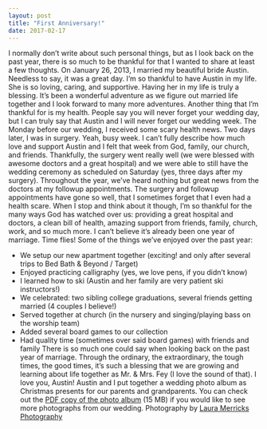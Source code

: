 ```yaml
---
layout: post
title: "First Anniversary!"
date: 2017-02-17
---
```


I normally don’t write about such personal things, but as I look back on the past year, there is so much to be thankful for that I wanted to share at least a few thoughts.
On January 26, 2013, I married my beautiful bride Austin. Needless to say, it was a great day. I’m so thankful to have Austin in my life. She is so loving, caring, and supportive. Having her in my life is truly a blessing. It’s been a wonderful adventure as we figure out married life together and I look forward to many more adventures.
Another thing that I’m thankful for is my health. People say you will never forget your wedding day, but I can truly say that Austin and I will never forget our wedding week. The Monday before our wedding, I received some scary health news. Two days later, I was in surgery. Yeah, busy week. I can’t fully describe how much love and support Austin and I felt that week from God, family, our church, and friends. Thankfully, the surgery went really well (we were blessed with awesome doctors and a great hospital) and we were able to still have the wedding ceremony as scheduled on Saturday (yes, three days after my surgery). Throughout the year, we’ve heard nothing but great news from the doctors at my followup appointments. The surgery and followup appointments have gone so well, that I sometimes forget that I even had a health scare. When I stop and think about it though, I’m so thankful for the many ways God has watched over us: providing a great hospital and doctors, a clean bill of health, amazing support from friends, family, church, work, and so much more.
I can’t believe it’s already been one year of marriage. Time flies! Some of the things we’ve enjoyed over the past year:
* We setup our new apartment together (exciting! and only after several trips to Bed Bath & Beyond / Target)
* Enjoyed practicing calligraphy (yes, we love pens, if you didn’t know)
* I learned how to ski (Austin and her family are very patient ski instructors!)
* We celebrated: two sibling college graduations, several friends getting married (4 couples I believe!)
* Served together at church (in the nursery and singing/playing bass on the worship team)
* Added several board games to our collection
* Had quality time (sometimes over said board games) with friends and family
There is so much one could say when looking back on the past year of marriage. Through the ordinary, the extraordinary, the tough times, the good times, it’s such a blessing that we are growing and learning about life together as Mr. & Mrs. Fey (I love the sound of that). I love you, Austin!
Austin and I put together a wedding photo album as Christmas presents for our parents and grandparents. You can check out the [PDF copy of the photo album](http://andwhatabout.com/wp-content/uploads/2014/01/Ben-and-Austin-Fey_wedding_Jan-26-2013.pdf) (15 MB) if you would like to see more photographs from our wedding.
Photography by [Laura Merricks Photography](http://lauramerricksphotography.com/)
